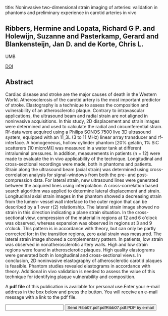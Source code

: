 title: Noninvasive two-dimensional strain imaging of arteries: validation in phantoms and preliminary experience in carotid arteries in vivo

## Ribbers, Hermine and Lopata, Richard G P. and Holewijn, Suzanne and Pasterkamp, Gerard and Blankensteijn, Jan D. and de Korte, Chris L.
UMB

<a href="https://doi.org/10.1016/j.ultrasmedbio.2006.09.009">DOI</a>

## Abstract
Cardiac disease and stroke are the major causes of death in the Western World. Atherosclerosis of the carotid artery is the most important predictor of stroke. Elastography is a technique to assess the composition and vulnerability of an atherosclerotic plaque. Contrary to intravascular applications, the ultrasound beam and radial strain are not aligned in noninvasive acquisitions. In this study, 2D displacement and strain images were determined and used to calculate the radial and circumferential strain. Rf-data were acquired using a Philips SONOS 7500 live 3D ultrasound system, equipped with an 11_3L (3 to 11 MHz) linear array transducer and rf-interface. A homogeneous, hollow cylinder phantom [20% gelatin, 1% SiC scatterers (10 microM)] was measured in a water tank at different intraluminal pressures. In addition, measurements in patients (n = 12) were made to evaluate the in vivo applicability of the technique. Longitudinal and cross-sectional recordings were made, both in phantoms and patients. Strain along the ultrasound beam (axial strain) was determined using cross-correlation analysis for signal-windows from both the pre- and post-compression data. For lateral strain, new ultrasound lines were generated between the acquired lines using interpolation. A cross-correlation based search algorithm was applied to determine lateral displacement and strain. Longitudinal axial strain images in the phantom showed a decreasing strain from the lumen- vessel wall interface to the outer region that can be described by a 1 over r(2) relationship. The lateral strain image showed no strain in this direction indicating a plane strain situation. In the cross-sectional view, compression of the material in regions at 12 and 6 o'clock was observed, whereas expansion was observed in regions at 3 and 9 o'clock. This pattern is in accordance with theory, but can only be partly corrected for: in the transition regions, zero axial strain was measured. The lateral strain image showed a complementary pattern. In patients, low strain was observed in nonatherosclerotic artery walls. High and low strain regions were found in atherosclerotic plaques. High quality elastograms were generated both in longitudinal and cross-sectional views. In conclusion, 2D noninvasive elastography of atherosclerotic carotid plaques is feasible. Phantom studies revealed elastograms in accordance with theory. Additional in vivo validation is needed to assess the value of this technique for identifying plaque vulnerability and composition.

A <b>pdf file</b> of this publication is available for personal use.Enter your e-mail address in the box below and press the button. You will receive an e-mail message with a link to the pdf file.
<form action="sender.php">  <input type="text" name="email">  <input type="submit" value="Send Ribb07.pdf:pdfRibb07.pdf:PDF by e-mail"></form>